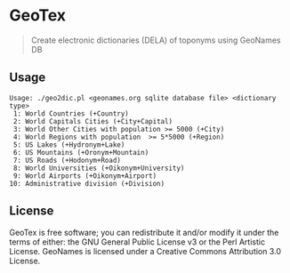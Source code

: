 # GeoTex
> Create electronic dictionaries (DELA) of toponyms using GeoNames DB

## Usage

```
Usage: ./geo2dic.pl <geonames.org sqlite database file> <dictionary type>
 1: World Countries (+Country)
 2: World Capitals Cities (+City+Capital)
 3: World Other Cities with population >= 5000 (+City)
 4: World Regions with population  >= 5*5000 (+Region)
 5: US Lakes (+Hydronym+Lake)
 6: US Mountains (+Oronym+Mountain)
 7: US Roads (+Hodonym+Road)
 8: World Universities (+Oikonym+University)
 9: World Airports (+Oikonym+Airport)
10: Administrative division (+Division)
```

## License

GeoTex is free software; you can redistribute it and/or modify it
under the terms of either: the GNU General Public License v3 or the
Perl Artistic License. GeoNames is licensed under a Creative Commons 
Attribution 3.0 License. 


